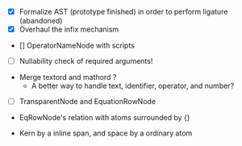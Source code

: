 * [x] Formalize AST (prototype finished) in order to perform ligature (abandoned)
* [x] Overhaul the infix mechanism
* [] OperatorNameNode with scripts
* [ ] Nullability check of required arguments!

* Merge textord and mathord ?
    * A better way to handle text, identifier, operator, and number?


* [ ] TransparentNode and EquationRowNode

* EqRowNode's relation with atoms surrounded by {}


* Kern by a inline span, and space by a ordinary atom